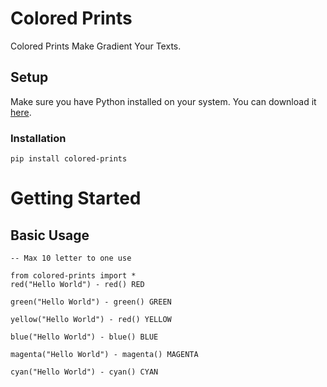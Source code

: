 Colored Prints
==========
Colored Prints Make Gradient Your Texts.

Setup
----------
Make sure you have Python installed on your system. You can download it [here](https://www.python.org/downloads/).
### Installation
```
pip install colored-prints
```

# Getting Started
## Basic Usage
```
-- Max 10 letter to one use

from colored-prints import *
red("Hello World") - red() RED

green("Hello World") - green() GREEN

yellow("Hello World") - red() YELLOW

blue("Hello World") - blue() BLUE

magenta("Hello World") - magenta() MAGENTA

cyan("Hello World") - cyan() CYAN


```